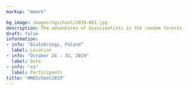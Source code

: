 ```yaml
---
markup: "mmark"

bg_image: images/ngschool/2019-001.jpg
description: The adventures of bioscientists in the random forests 
draft: false
information:
- info: "Białobrzegi, Poland"
  label: Location
- info: "October 24 - 31, 2019"
  label: Date
- info: "xx"
  label: Participants
title: "#NGSchool2019"
---
```

